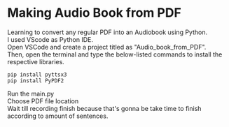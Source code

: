 # Making Audio Book from PDF
Learning to convert any regular PDF into an Audiobook using Python.  
I used VScode as Python IDE.  
Open VSCode and create a project titled as "Audio_book_from_PDF".   
Then, open the terminal and type the below-listed commands to install the respective libraries.  
```
pip install pyttsx3
pip install PyPDF2
```
Run the main.py  
Choose PDF file location  
Wait till recording finish because that's gonna be take time to finish according to amount of sentences.  